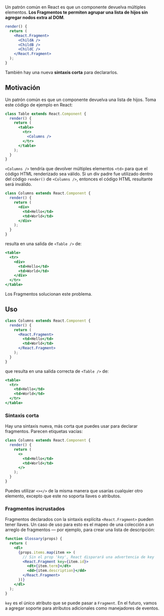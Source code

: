 Un patrón común en React es que un componente devuelva múltiples elementos. **Los Fragmentos te permiten agrupar una lista de hijos sin agregar nodos extra al DOM**.

```jsx
render() {
  return (
    <React.Fragment>
      <ChildA />
      <ChildB />
      <ChildC />
    </React.Fragment>
  );
}
```

También hay una nueva **sintaxis corta** para declararlos.

## Motivación

Un patrón común es que un componente devuelva una lista de hijos. Toma este código de ejemplo en React:

```jsx
class Table extends React.Component {
  render() {
    return (
      <table>
        <tr>
          <Columns />
        </tr>
      </table>
    );
  }
}
```

`<Columns />` tendría que devolver múltiples elementos `<td>` para que el código HTML renderizado sea válido. Si un div padre fue utilizado dentro del código `render()` de `<Columns />`, entonces el código HTML resultante será inválido.

```jsx
class Columns extends React.Component {
  render() {
    return (
      <div>
        <td>Hello</td>
        <td>World</td>
      </div>
    );
  }
}
```

resulta en una salida de `<Table />` de:

```jsx
<table>
  <tr>
    <div>
      <td>Hello</td>
      <td>World</td>
    </div>
  </tr>
</table>
```

Los Fragmentos solucionan este problema.

## Uso

```jsx
class Columns extends React.Component {
  render() {
    return (
      <React.Fragment>
        <td>Hello</td>
        <td>World</td>
      </React.Fragment>
    );
  }
}
```

que resulta en una salida correcta de `<Table />` de:

```jsx
<table>
  <tr>
    <td>Hello</td>
    <td>World</td>
  </tr>
</table>
```

### Sintaxis corta

Hay una sintaxis nueva, más corta que puedes usar para declarar fragmentos. Parecen etiquetas vacías:

```jsx
class Columns extends React.Component {
  render() {
    return (
      <>
        <td>Hello</td>
        <td>World</td>
      </>
    );
  }
}
```

Puedes utilizar `<></>` de la misma manera que usarías cualquier otro elemento, excepto que este no soporta llaves o atributos.

### Fragmentos incrustados

Fragmentos declarados con la sintaxis explícita `<React.Fragment>` pueden tener llaves. Un caso de uso para esto es el mapeo de una colección a un arreglo de fragmentos — por ejemplo, para crear una lista de descripción:

```jsx
function Glossary(props) {
  return (
    <dl>
      {props.items.map(item => (
        // Sin el prop 'key', React disparará una advertencia de key
        <React.Fragment key={item.id}>
          <dt>{item.term}</dt>
          <dd>{item.description}</dd>
        </React.Fragment>
      ))}
    </dl>
  );
}
```

`key` es el único atributo que se puede pasar a `Fragment`. En el futuro, vamos a agregar soporte para atributos adicionales como manejadores de eventos.

